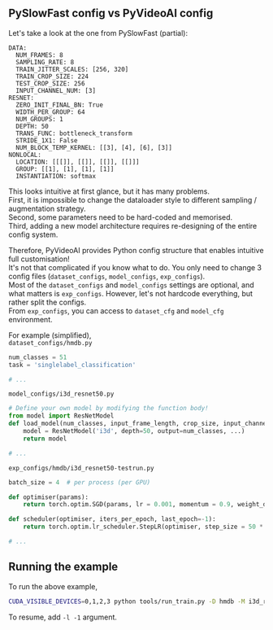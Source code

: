 ## PySlowFast config vs PyVideoAI config
Let's take a look at the one from PySlowFast (partial):  
```
DATA:
  NUM_FRAMES: 8
  SAMPLING_RATE: 8
  TRAIN_JITTER_SCALES: [256, 320]
  TRAIN_CROP_SIZE: 224
  TEST_CROP_SIZE: 256
  INPUT_CHANNEL_NUM: [3]
RESNET:
  ZERO_INIT_FINAL_BN: True
  WIDTH_PER_GROUP: 64
  NUM_GROUPS: 1
  DEPTH: 50
  TRANS_FUNC: bottleneck_transform
  STRIDE_1X1: False
  NUM_BLOCK_TEMP_KERNEL: [[3], [4], [6], [3]]
NONLOCAL:
  LOCATION: [[[]], [[]], [[]], [[]]]
  GROUP: [[1], [1], [1], [1]]
  INSTANTIATION: softmax
```

This looks intuitive at first glance, but it has many problems.  
First, it is impossible to change the dataloader style to different sampling / augmentation strategy.  
Second, some parameters need to be hard-coded and memorised.  
Third, adding a new model architecture requires re-designing of the entire config system.  

Therefore, PyVideoAI provides Python config structure that enables intuitive full customisation!  
It's not that complicated if you know what to do. You only need to change 3 config files (`dataset_configs`, `model_configs`, `exp_configs`).  
Most of the `dataset_configs` and `model_configs` settings are optional, and what matters is `exp_configs`. However, let's not hardcode everything, but rather split the configs.  
From `exp_configs`, you can access to `dataset_cfg` and `model_cfg` environment.

For example (simplified),  
`dataset_configs/hmdb.py`  
```python
num_classes = 51
task = 'singlelabel_classification'

# ...
```

`model_configs/i3d_resnet50.py`  
```python
# Define your own model by modifying the function body!
from model import ResNetModel
def load_model(num_classes, input_frame_length, crop_size, input_channel_num):
	model = ResNetModel('i3d', depth=50, output=num_classes, ...)
	return model

# ...
```

`exp_configs/hmdb/i3d_resnet50-testrun.py`  
```python
batch_size = 4	# per process (per GPU)

def optimiser(params):
    return torch.optim.SGD(params, lr = 0.001, momentum = 0.9, weight_decay = 5e-4)

def scheduler(optimiser, iters_per_epoch, last_epoch=-1):
    return torch.optim.lr_scheduler.StepLR(optimiser, step_size = 50 * iters_per_epoch, gamma = 0.1, last_epoch=last_epoch)     # Here, last_epoch means last iteration.

# ...
```

## Running the example
To run the above example,  
```bash
CUDA_VISIBLE_DEVICES=0,1,2,3 python tools/run_train.py -D hmdb -M i3d_resnet50 -E testrun --local_world_size 4 -e 200
```

To resume, add `-l -1` argument.
